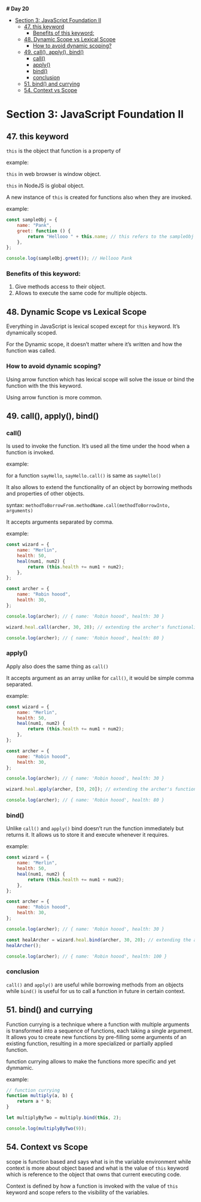 **# Day 20**

- [Section 3: JavaScript Foundation II](#section-3-javascript-foundation-ii)
  - [47. this keyword](#47-this-keyword)
    - [Benefits of this keyword:](#benefits-of-this-keyword)
  - [48. Dynamic Scope vs Lexical Scope](#48-dynamic-scope-vs-lexical-scope)
    - [How to avoid dynamic scoping?](#how-to-avoid-dynamic-scoping)
  - [49. call(), apply(), bind()](#49-call-apply-bind)
    - [call()](#call)
    - [apply()](#apply)
    - [bind()](#bind)
    - [conclusion](#conclusion)
  - [51. bind() and currying](#51-bind-and-currying)
  - [54. Context vs Scope](#54-context-vs-scope)

# Section 3: JavaScript Foundation II

## 47. this keyword

`this` is the object that function is a property of

example:

`this` in web browser is window object.

`this` in NodeJS is global object.

A new instance of `this` is created for functions also when they are invoked.

example:

```jsx
const sampleObj = {
	name: "Pank",
	greet: function () {
		return "Hellooo " + this.name; // this refers to the sampleObj object
	},
};

console.log(sampleObj.greet()); // Hellooo Pank
```

### Benefits of this keyword:

1. Give methods access to their object.
2. Allows to execute the same code for multiple objects.

## 48. Dynamic Scope vs Lexical Scope

Everything in JavaScript is lexical scoped except for `this` keyword. It’s dynamically scoped.

For the Dynamic scope, it doesn’t matter where it’s written and how the function was called.

### How to avoid dynamic scoping?

Using arrow function which has lexical scope will solve the issue or bind the function with the this keyword.

Using arrow function is more common.

## 49. call(), apply(), bind()

### call()

Is used to invoke the function. It’s used all the time under the hood when a function is invoked.

example:

for a function `sayHello`, `sayHello.call()` is same as `sayHello()`

It also allows to extend the functionality of an object by borrowing methods and properties of other objects.

syntax: `methodToBorrowFrom.methodName.call(methodToBorrowInto, arguments)`

It accepts arguments separated by comma.

example:

```jsx
const wizard = {
	name: "Merlin",
	health: 50,
	heal(num1, num2) {
		return (this.health += num1 + num2);
	},
};

const archer = {
	name: "Robin hoood",
	health: 30,
};

console.log(archer); // { name: 'Robin hoood', health: 30 }

wizard.heal.call(archer, 30, 20); // extending the archer's functionality

console.log(archer); // { name: 'Robin hoood', health: 80 }
```

### apply()

Apply also does the same thing as `call()`

It accepts argument as an array unlike for `call()`, it would be simple comma separated.

example:

```jsx
const wizard = {
	name: "Merlin",
	health: 50,
	heal(num1, num2) {
		return (this.health += num1 + num2);
	},
};

const archer = {
	name: "Robin hoood",
	health: 30,
};

console.log(archer); // { name: 'Robin hoood', health: 30 }

wizard.heal.apply(archer, [30, 20]); // extending the archer's functionality

console.log(archer); // { name: 'Robin hoood', health: 80 }
```

### bind()

Unlike `call()` and `apply()` bind doesn’t run the function immediately but returns it. It allows us to store it and execute whenever it requires.

example:

```jsx
const wizard = {
	name: "Merlin",
	health: 50,
	heal(num1, num2) {
		return (this.health += num1 + num2);
	},
};

const archer = {
	name: "Robin hoood",
	health: 30,
};

console.log(archer); // { name: 'Robin hoood', health: 30 }

const healArcher = wizard.heal.bind(archer, 30, 20); // extending the archer's functionality
healArcher();

console.log(archer); // { name: 'Robin hoood', health: 100 }
```

### conclusion

`call()` and `apply()` are useful while borrowing methods from an objects while `bind()` is useful for us to call a function in future in certain context.

## 51. bind() and currying

Function currying is a technique where a function with multiple arguments is transformed into a sequence of functions, each taking a single argument. It allows you to create new functions by pre-filling some arguments of an existing function, resulting in a more specialized or partially applied function.

function currying allows to make the functions more specific and yet dynmamic.

example:

```jsx
// function currying
function multiply(a, b) {
	return a * b;
}

let multiplyByTwo = multiply.bind(this, 2);

console.log(multiplyByTwo(9));
```

## 54. Context vs Scope

scope is function based and says what is in the variable environment while context is more about object based and what is the value of `this` keyword which is reference to the object that owns that current executing code.

Context is defined by how a function is invoked with the value of `this` keyword and scope refers to the visibility of the variables.
